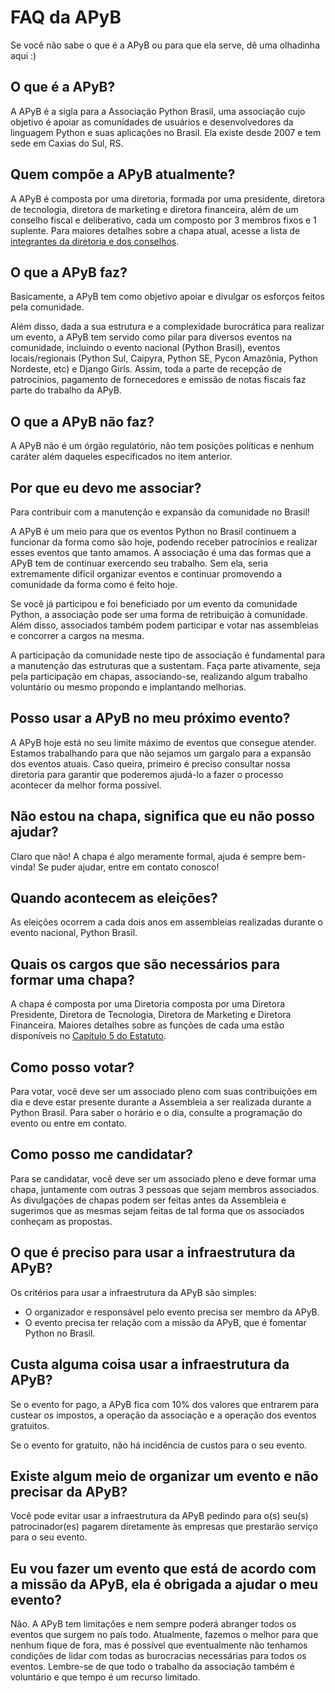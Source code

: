 # FAQ da APyB

Se você não sabe o que é a APyB ou para que ela serve, dê uma olhadinha aqui :)

## O que é a APyB?

A APyB é a sigla para a Associação Python Brasil, uma associação cujo objetivo é apoiar as comunidades de usuários e desenvolvedores da linguagem Python e suas aplicações no Brasil.
Ela existe desde 2007 e tem sede em Caxias do Sul, RS.

## Quem compõe a APyB atualmente?

A APyB é composta por uma diretoria, formada por uma presidente, diretora de tecnologia, diretora de marketing e diretora financeira, além de um conselho fiscal e deliberativo, cada um composto por 3 membros fixos e 1 suplente. Para maiores detalhes sobre a chapa atual, acesse a lista de [integrantes da diretoria e dos conselhos](../a-associacao/integrantes-da-associacao.md). 

## O que a APyB faz?

Basicamente, a APyB tem como objetivo apoiar e divulgar os esforços feitos pela comunidade.

Além disso, dada a sua estrutura e a complexidade burocrática para realizar um evento, a APyB tem servido como pilar para diversos eventos na comunidade, incluindo o evento nacional (Python Brasil), eventos locais/regionais (Python Sul, Caipyra, Python SE, Pycon Amazônia, Python Nordeste, etc) e Django Girls. Assim, toda a parte de recepção de patrocínios, pagamento de fornecedores e emissão de notas fiscais faz parte do trabalho da APyB.

## O que a APyB não faz?

A APyB não é um órgão regulatório, não tem posições políticas e nenhum caráter além daqueles especificados no item anterior.

## Por que eu devo me associar?

Para contribuir com a manutenção e expansão da comunidade no Brasil!

A APyB é um meio para que os eventos Python no Brasil continuem a funcionar da forma como são hoje, podendo receber patrocínios e realizar esses eventos que tanto amamos. A associação é uma das formas que a APyB tem de continuar exercendo seu trabalho. Sem ela, seria extremamente difícil organizar eventos e continuar promovendo a comunidade da forma como é feito hoje.

Se você já participou e foi beneficiado por um evento da comunidade Python, a associação pode ser uma forma de retribuição à comunidade. Além disso, associados também podem participar e votar nas assembleias e concorrer a cargos na mesma.

A participação da comunidade neste tipo de associação é fundamental para a manutenção das estruturas que a sustentam. Faça parte ativamente, seja pela participação em chapas, associando-se, realizando algum trabalho voluntário ou mesmo propondo e implantando melhorias.

## Posso usar a APyB no meu próximo evento?

A APyB hoje está no seu limite máximo de eventos que consegue atender. Estamos trabalhando para que não sejamos um gargalo para a expansão dos eventos atuais. Caso queira, primeiro é preciso consultar nossa diretoria para garantir que poderemos ajudá-lo a fazer o processo acontecer da melhor forma possível.

## Não estou na chapa, significa que eu não posso ajudar?

Claro que não! A chapa é algo meramente formal, ajuda é sempre bem-vinda! Se puder ajudar, entre em contato conosco!

## Quando acontecem as eleições?

As eleições ocorrem a cada dois anos em assembleias realizadas durante o evento nacional, Python Brasil.

## Quais os cargos que são necessários para formar uma chapa?

A chapa é composta por uma Diretoria composta por uma Diretora Presidente, Diretora de Tecnologia, Diretora de Marketing e Diretora Financeira. Maiores detalhes sobre as funções de cada uma estão disponíveis no [Capítulo 5 do Estatuto](https://github.com/apyb/estatuto?tab=readme-ov-file#cap%C3%ADtulo-v---da-diretoria).

## Como posso votar?

Para votar, você deve ser um associado pleno com suas contribuições em dia e deve estar presente durante a Assembleia a ser realizada durante a Python Brasil. Para saber o horário e o dia, consulte a programação do evento ou entre em contato.

## Como posso me candidatar?

Para se candidatar, você deve ser um associado pleno e deve formar uma chapa, juntamente com outras 3 pessoas que sejam membros associados. As divulgações de chapas podem ser feitas antes da Assembleia e sugerimos que as mesmas sejam feitas de tal forma que os associados conheçam as propostas.

## O que é preciso para usar a infraestrutura da APyB?

Os critérios para usar a infraestrutura da APyB são simples:

- O organizador e responsável pelo evento precisa ser membro da APyB.
- O evento precisa ter relação com a missão da APyB, que é fomentar Python no Brasil.

## Custa alguma coisa usar a infraestrutura da APyB?

Se o evento for pago, a APyB fica com 10% dos valores que entrarem para custear os impostos, a operação da associação e a operação dos eventos gratuitos.

Se o evento for gratuito, não há incidência de custos para o seu evento.

## Existe algum meio de organizar um evento e não precisar da APyB?

Você pode evitar usar a infraestrutura da APyB pedindo para o(s) seu(s) patrocinador(es) pagarem diretamente às empresas que prestarão serviço para o seu evento.

## Eu vou fazer um evento que está de acordo com a missão da APyB, ela é obrigada a ajudar o meu evento?

Não. A APyB tem limitações e nem sempre poderá abranger todos os eventos que surgem no país todo. Atualmente, fazemos o melhor para que nenhum fique de fora, mas é possível que eventualmente não tenhamos condições de lidar com todas as burocracias necessárias para todos os eventos. Lembre-se de que todo o trabalho da associação também é voluntário e que tempo é um recurso limitado.